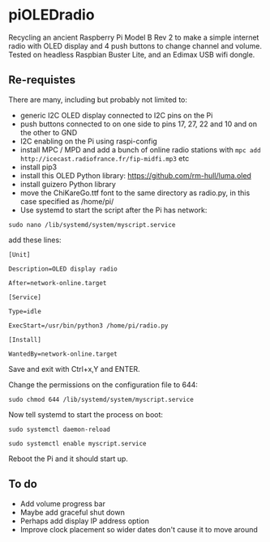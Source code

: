 # piOLEDradio

Recycling an ancient Raspberry Pi Model B Rev 2 to make a simple internet radio with OLED display and 4 push buttons to change channel and volume. Tested on headless Raspbian Buster Lite, and an Edimax USB wifi dongle.

## Re-requistes
There are many, including but probably not limited to:
- generic I2C OLED display connected to I2C pins on the Pi
- push buttons connected to on one side to pins 17, 27, 22 and 10 and on the other to GND
- I2C enabling on the Pi using raspi-config
- install MPC / MPD and add a bunch of online radio stations with `mpc add http://icecast.radiofrance.fr/fip-midfi.mp3` etc
- install pip3
- install this OLED Python library: https://github.com/rm-hull/luma.oled 
- install guizero Python library
- move the ChiKareGo.ttf font to the same directory as radio.py, in this case specified as /home/pi/
- Use systemd to start the script after the Pi has network:

`sudo nano /lib/systemd/system/myscript.service`

add these lines:
```
[Unit]

Description=OLED display radio

After=network-online.target

[Service]

Type=idle

ExecStart=/usr/bin/python3 /home/pi/radio.py

[Install]

WantedBy=network-online.target
```

Save and exit with Ctrl+x,Y and ENTER.

Change the permissions on the configuration file to 644:

`sudo chmod 644 /lib/systemd/system/myscript.service`

Now tell systemd to start the process on boot:

`sudo systemctl daemon-reload`

`sudo systemctl enable myscript.service`

Reboot the Pi and it should start up.

## To do
- Add volume progress bar
- Maybe add graceful shut down
- Perhaps add display IP address option
- Improve clock placement so wider dates don't cause it to move around
